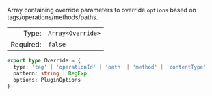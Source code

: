 Array containing override parameters to override `options` based on tags/operations/methods/paths.

|           |                   |
|----------:|:------------------|
|     Type: | `Array<Override>` |
| Required: | `false`           |


```typescript [Override]
export type Override = {
  type: 'tag' | 'operationId' | 'path' | 'method' | 'contentType'
  pattern: string | RegExp
  options: PluginOptions
}
```
